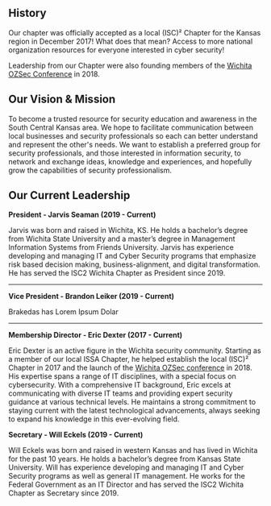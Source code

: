 ## History
Our chapter was officially accepted as a local (ISC)² Chapter for the Kansas region in December 2017!
What does that mean? Access to more national organization resources for everyone interested in cyber security!

Leadership from our Chapter were also founding members of the [Wichita OZSec Conference](https://ozsec.org) in 2018.

## Our Vision & Mission
To become a trusted resource for security education and awareness in the South Central Kansas area. We hope to facilitate communication between local businesses and security professionals so each can better understand and represent the other's needs. We want to establish a preferred group for security professionals, and those interested in information security, to network and exchange ideas, knowledge and experiences, and hopefully grow the capabilities of security professionalism.

## Our Current Leadership

**President - Jarvis Seaman (2019 - Current)**

Jarvis was born and raised in Wichita, KS. He holds a bachelor’s degree from Wichita State University and a master’s degree in Management Information Systems from Friends University. Jarvis has experience developing and managing IT and Cyber Security programs that emphasize risk based decision making, business-alignment, and digital transformation. He has served the ISC2 Wichita Chapter as President since 2019.

---

**Vice President - Brandon Leiker (2019 - Current)**

Brakedas has Lorem Ipsum Dolar

---

**Membership Director - Eric Dexter (2017 - Current)**

Eric Dexter is an active figure in the Wichita security community. Starting as a member of our local ISSA Chapter, he helped establish the local (ISC)² Chapter in 2017 and the launch of the [Wichita OZSec conference](https://ozsec.org) in 2018. His expertise spans a range of IT disciplines, with a special focus on cybersecurity. With a comprehensive IT background, Eric excels at communicating with diverse IT teams and providing expert security guidance at various technical levels. He maintains a strong commitment to staying current with the latest technological advancements, always seeking to expand his knowledge in this ever-evolving field.

**Secretary - Will Eckels (2019 - Current)**

Will Eckels was born and raised in western Kansas and has lived in Wichita for the past 10 years. He holds a bachelor’s degree from Kansas State University. Will has experience developing and managing IT and Cyber Security programs as well as general IT management. He works for the Federal Government as an IT Director and has served the ISC2 Wichita Chapter as Secretary since 2019.